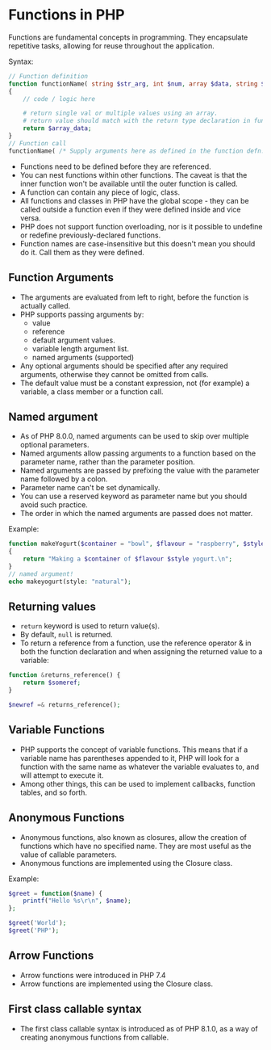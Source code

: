 # Functions in PHP

Functions are fundamental concepts in programming. They encapsulate repetitive tasks, allowing for reuse throughout the application.

Syntax:

```php
// Function definition
function functionName( string $str_arg, int $num, array $data, string $optional_arg = 'default val' ): array
{
    // code / logic here

    # return single val or multiple values using an array.
    # return value should match with the return type declaration in function definition
    return $array_data;
}
// Function call
functionName( /* Supply arguments here as defined in the function defn. */ );
```

- Functions need to be defined before they are referenced.
- You can nest functions within other functions. The caveat is that the inner function won't be available until the outer function is called.
- A function can contain any piece of logic, class.
- All functions and classes in PHP have the global scope - they can be called outside a function even if they were defined inside and vice versa.
- PHP does not support function overloading, nor is it possible to undefine or redefine previously-declared functions.
- Function names are case-insensitive but this doesn't mean you should do it. Call them as they were defined.

## Function Arguments

- The arguments are evaluated from left to right, before the function is actually called.
- PHP supports passing arguments by:
  - value
  - reference
  - default argument values.
  - variable length argument list.
  - named arguments (supported)
- Any optional arguments should be specified after any required arguments, otherwise they cannot be omitted from calls.
- The default value must be a constant expression, not (for example) a variable, a class member or a function call.

## Named argument

- As of PHP 8.0.0, named arguments can be used to skip over multiple optional parameters.
- Named arguments allow passing arguments to a function based on the parameter name, rather than the parameter position.
- Named arguments are passed by prefixing the value with the parameter name followed by a colon.
- Parameter name can't be set dynamically.
- You can use a reserved keyword as parameter name but you should avoid such practice.
- The order in which the named arguments are passed does not matter.

Example:

```php
function makeYogurt($container = "bowl", $flavour = "raspberry", $style = "Greek")
{
    return "Making a $container of $flavour $style yogurt.\n";
}
// named argument!
echo makeyogurt(style: "natural");
```

## Returning values

- `return` keyword is used to return value(s).
- By default, `null` is returned.
- To return a reference from a function, use the reference operator & in both the function declaration and when assigning the returned value to a variable:

```php
function &returns_reference() {
    return $someref;
}

$newref =& returns_reference();
```

## Variable Functions

- PHP supports the concept of variable functions. This means that if a variable name has parentheses appended to it, PHP will look for a function with the same name as whatever the variable evaluates to, and will attempt to execute it.
- Among other things, this can be used to implement callbacks, function tables, and so forth.

## Anonymous Functions

- Anonymous functions, also known as closures, allow the creation of functions which have no specified name. They are most useful as the value of callable parameters.
- Anonymous functions are implemented using the Closure class.

Example:

```php
$greet = function($name) {
    printf("Hello %s\r\n", $name);
};

$greet('World');
$greet('PHP');
```

## Arrow Functions

- Arrow functions were introduced in PHP 7.4
- Arrow functions are implemented using the Closure class.

## First class callable syntax

- The first class callable syntax is introduced as of PHP 8.1.0, as a way of creating anonymous functions from callable.
